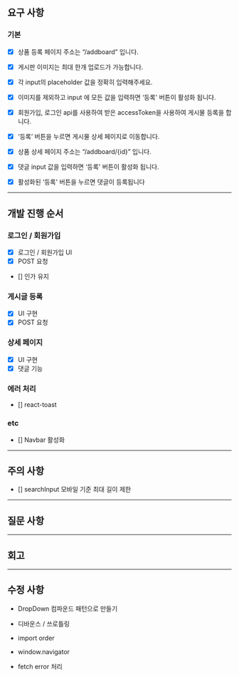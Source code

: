 ## 요구 사항

### 기본

- [x] 상품 등록 페이지 주소는 “/addboard” 입니다.
- [x] 게시판 이미지는 최대 한개 업로드가 가능합니다.
- [x] 각 input의 placeholder 값을 정확히 입력해주세요.
- [x] 이미지를 제외하고 input 에 모든 값을 입력하면 ‘등록' 버튼이 활성화 됩니다.
- [x] 회원가입, 로그인 api를 사용하여 받은 accessToken을 사용하여 게시물 등록을 합니다.
- [x] ‘등록’ 버튼을 누르면 게시물 상세 페이지로 이동합니다.

- [x] 상품 상세 페이지 주소는 “/addboard/{id}” 입니다.
- [x] 댓글 input 값을 입력하면 ‘등록' 버튼이 활성화 됩니다.
- [x] 활성화된 ‘등록' 버튼을 누르면 댓글이 등록됩니다

---

## 개발 진행 순서

### 로그인 / 회원가입

- [x] 로그인 / 회원가입 UI
- [x] POST 요청
- [] 인가 유지

### 게시글 등록

- [x] UI 구현
- [x] POST 요청

### 상세 페이지

- [x] UI 구현
- [x] 댓글 기능

### 에러 처리

- [] react-toast

### etc

- [] Navbar 활성화

---

## 주의 사항

- [] searchInput 모바일 기준 최대 길이 제한

---

## 질문 사항

---

## 회고

---

## 수정 사항

- DropDown 컴파운드 패턴으로 만들기
- 디바운스 / 쓰로틀링
- import order

- window.navigator
- fetch error 처리
